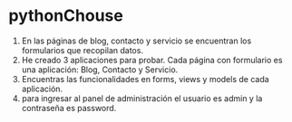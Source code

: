 # pythonChouse

1. En las páginas de blog, contacto y servicio se encuentran los formularios que recopilan datos.
2. He creado 3 aplicaciones para probar. Cada página con formulario es una aplicación: Blog, Contacto y Servicio.
3. Encuentras las funcionalidades en forms, views y models de cada aplicación.
4. para ingresar al panel de administración el usuario es admin y la contraseña es password. 

